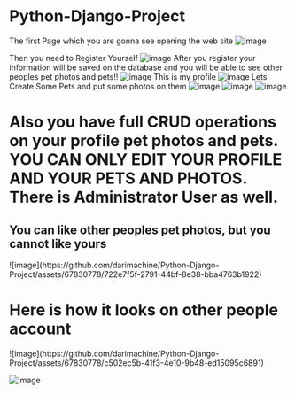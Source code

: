 # Python-Django-Project
The first Page which you are gonna see opening the web site
![image](https://github.com/darimachine/Python-Django-Project/assets/67830778/9fb37990-076a-490f-ae64-88e79ce7c3bf)

Then you need to Register Yourself
![image](https://github.com/darimachine/Python-Django-Project/assets/67830778/c479c6a7-fce1-44ee-ba02-2914ab89c4f5)
After you register your information will be saved on the database and you will be able to see other peoples pet photos and pets!!
![image](https://github.com/darimachine/Python-Django-Project/assets/67830778/fc294bfc-2d4f-4dec-91de-dc152ee609d1)
This is my profile
![image](https://github.com/darimachine/Python-Django-Project/assets/67830778/2a0f85c2-3194-4565-ab73-7d037f6eac97)
Lets Create Some Pets and put some photos on them
![image](https://github.com/darimachine/Python-Django-Project/assets/67830778/e1a785f2-ced5-49ed-976f-794b55425a2c)
![image](https://github.com/darimachine/Python-Django-Project/assets/67830778/e934135a-df09-45a0-932b-057fe2c74626)
![image](https://github.com/darimachine/Python-Django-Project/assets/67830778/4d5a386b-36f9-40c1-aa77-befef96032d8)

<h1>Also you have full CRUD operations on your profile pet photos and pets. YOU CAN ONLY EDIT YOUR PROFILE AND YOUR PETS AND PHOTOS. There is Administrator User as well.</h1>
<h2> You can like other peoples pet photos, but you cannot like yours</h2>
![image](https://github.com/darimachine/Python-Django-Project/assets/67830778/722e7f5f-2791-44bf-8e38-bba4763b1922)

<h1>Here is how it looks on other people account</h1>
![image](https://github.com/darimachine/Python-Django-Project/assets/67830778/c502ec5b-41f3-4e10-9b48-ed15095c6891)

![image](https://github.com/darimachine/Python-Django-Project/assets/67830778/d04468c5-0941-42f0-b0da-8e9cde75d1b6)


